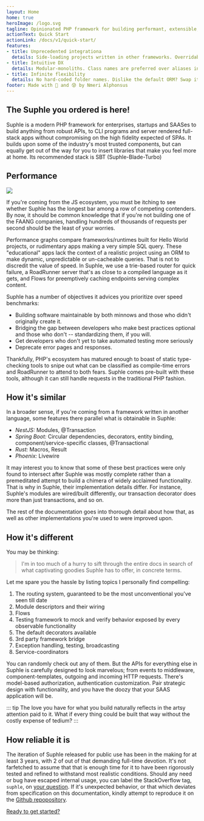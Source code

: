 ```yaml
---
layout: Home
home: true
heroImage: /logo.svg
tagline: Opinionated PHP framework for building performant, extensible, and testable web applications
actionText: Quick Start
actionLink: /docs/v1/quick-start/
features:
- title: Unprecedented integrationa
  details: Side-loading projects written in other frameworks. Overridable, versioned API routes automatically derived from existing browser paths. Roadrunner. Psalm. Predefined type-dependent architectural rules. Websockets. Parallel testing 
- title: Intuitive DX
  details: Modular-monoliths. Class names are preferred over aliases in all cases (labelling, payloads/DTOs, routing); for discoverability, lazy-loading, binding them, etc. Strongly-typed config classes. There are no includes, no runtime folder scanning, no instantiation is done prematurely (during booting or whenever), no statics, magics or globals
- title: Infinite flexibility
  details: No hard-coded folder names. Dislike the default ORM? Swap it out in a heartbeat! Same goes for templating engine. Bring whatever components you're used to along.
footer: Made with 💉 and 😰 by Nmeri Alphonsus
---
```


## The Suphle you ordered is here!

Suphle is a modern PHP framework for enterprises, startups and SAASes to build anything from robust APIs, to CLI programs and server rendered full-stack apps without compromising on the high fidelity expected of SPAs. It builds upon some of the industry's most trusted components, but can equally get out of the way for you to insert libraries that make you feel more at home. Its recommended stack is SBT (Suphle-Blade-Turbo)

## Performance

![](/image-not-found.jpg)

If you're coming from the JS ecosystem, you must be itching to see whether Suphle has the longest bar among a row of competing contenders. By now, it should be common knowledge that if you're not building one of the FAANG companies, handling hundreds of thousands of requests per second should be the least of your worries.

Performance graphs compare frameworks/runtimes built for Hello World projects, or rudimentary apps making a very simple SQL query. These "educational" apps lack the context of a realistic project using an ORM to make dynamic, unpredictable or un-cacheable queries. That is not to discredit the value of speed. In Suphle, we use a trie-based router for quick failure, a RoadRunner server that's as close to a compiled language as it gets, and Flows for preemptively caching endpoints serving complex content.

Suphle has a number of objectives it advices you prioritize over speed benchmarks:

- Building software maintainable by both minnows and those who didn't originally create it.
- Bridging the gap between developers who make best practices optional and those who don't -- standardizing them, if you will.
- Get developers who don't yet to take automated testing more seriously
- Deprecate error pages and responses.

Thankfully, PHP's ecosystem has matured enough to boast of  static type-checking tools to snipe out what can be classified as compile-time errors and RoadRunner to attend to both fears. Suphle comes pre-built with these tools, although it can still handle requests in the traditional PHP fashion.

## How it's similar

In a broader sense, if you're coming from a framework written in another language, some features there parallel what is obtainable in Suphle:

- *NestJS:* Modules, @Transaction
- *Spring Boot:* Circular dependencies, decorators, entity binding, component/service-specific classes, @Transactional
- *Rust:* Macros, Result
- *Phoenix:* Livewire

It may interest you to know that some of these best practices were only found to intersect after Suphle was mostly complete rather than a premeditated attempt to build a chimera of widely acclaimed functionality. That is why in Suphle, their implementation details differ. For instance, Suphle's modules are wired/built differently, our transaction decorator does more than just transactions, and so on.

The rest of the documentation goes into thorough detail about how that, as well as other implementations you're used to were improved upon.

## How it's different

You may be thinking:

> I'm in too much of a hurry to sift through the entire docs in search of what captivating goodies Suphle has to offer, in concrete terms.

Let me spare you the hassle by listing topics I personally find compelling:

1. The routing system, guaranteed to be the most unconventional you've seen till date
1. Module descriptors and their wiring
1. Flows
1. Testing framework to mock and verify behavior exposed by every observable functionality
1. The default decorators available
1. 3rd party framework bridge
1. Exception handling, testing, broadcasting
1. Service-coordinators

You can randomly check out any of them. But the APIs for everything else in Suphle is carefully designed to look marvelous; from events to middleware, component-templates, outgoing and incoming HTTP requests. There's model-based authorization, authentication customization. Pair strategic design with functionality, and you have the doozy that your SAAS application will be.

::: tip
The love you have for what you build naturally reflects in the artsy attention paid to it. What if every thing could be built that way without the costly expense of tedium?
:::

## How reliable it is

The iteration of Suphle released for public use has been in the making for at least 3 years, with 2 of out of that demanding full-time devotion. It's not farfetched to assume that that is enough time for it to have been rigorously tested and refined to withstand most realistic conditions. Should any need or bug have escaped internal usage, you can label the StackOverflow tag, `suphle`, on [your question](https://stackoverflow.com/questions/ask). If it's unexpected behavior, or that which deviates from specification on this documentation, kindly attempt to reproduce it on the [Github repopository](https://github.com/nmeri17/suphle/issues/new/choose).

[Ready to get started?](/docs/v1/quick-start)
